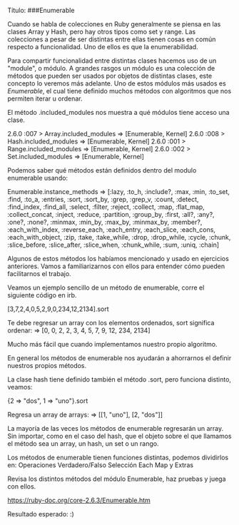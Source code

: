 Título:
###Enumerable

<!-- Well grounded rubyist
pag 286 
section 10

10.2 Enumerable Boolean queries
10.3 Enumerable searching and selecting
10.4 Element-wise enumerable operations
10.5 Relatives of each
10.6 The map method
 -->

Cuando se habla de colecciones en Ruby generalmente se piensa en las clases Array y Hash, pero hay otros tipos como set y range. Las colecciones a pesar de ser distintas entre ellas tienen cosas en común respecto a funcionalidad. Uno de ellos es que la enumerabilidad.

Para compartir funcionalidad entre distintas clases hacemos uso de un "module", o módulo. A grandes rasgos un módulo es una colección de métodos que pueden ser usados por objetos de distintas clases, este concepto lo veremos más adelante. Uno de estos módulos más usados es *Enumerable*, el cual tiene definido muchos métodos con algoritmos que nos permiten iterar u ordenar.

El método .included_modules nos muestra a qué módulos tiene acceso una clase. 

2.6.0 :007 > Array.included_modules
 => [Enumerable, Kernel]
2.6.0 :008 > Hash.included_modules
 => [Enumerable, Kernel]
2.6.0 :001 > Range.included_modules
 => [Enumerable, Kernel]
2.6.0 :002 > Set.included_modules
 => [Enumerable, Kernel]

Podemos saber qué métodos están definidos dentro del modulo enumerable usando:

Enumerable.instance_methods
 => [:lazy, :to_h, :include?, :max, :min, :to_set, :find, :to_a, :entries, :sort, :sort_by, :grep, :grep_v, :count, :detect, :find_index, :find_all, :select, :filter, :reject, :collect, :map, :flat_map, :collect_concat, :inject, :reduce, :partition, :group_by, :first, :all?, :any?, :one?, :none?, :minmax, :min_by, :max_by, :minmax_by, :member?, :each_with_index, :reverse_each, :each_entry, :each_slice, :each_cons, :each_with_object, :zip, :take, :take_while, :drop, :drop_while, :cycle, :chunk, :slice_before, :slice_after, :slice_when, :chunk_while, :sum, :uniq, :chain]

Algunos de estos métodos los habíamos mencionado y usado en ejercicios anteriores. Vamos a familiarizarnos con ellos para entender cómo pueden facilitarnos el trabajo.


Veamos un ejemplo sencillo de un método de enumerable, corre el siguiente código en irb.

[3,7,2,4,0,5,2,9,0,234,12,2134].sort

Te debe regresar un array con los elementos ordenados, sort significa ordenar:
 => [0, 0, 2, 2, 3, 4, 5, 7, 9, 12, 234, 2134]

Mucho más fácil que cuando implementamos nuestro propio algoritmo.

En general los métodos de enumerable nos ayudarán a ahorrarnos el definir nuestros propios métodos.

La clase hash tiene definido también el método .sort, pero funciona distinto, veamos:

{2 => "dos", 1 => "uno"}.sort

Regresa un array de arrays:
 => [[1, "uno"], [2, "dos"]]

La mayoría de las veces los métodos de enumerable regresarán un array. Sin importar, como en el caso del hash, que el objeto sobre el que llamamos el método sea un array, un hash, un set o un rango.

Los métodos de enumerable tienen funciones distintas, podemos dividirlos en:
Operaciones Verdadero/Falso
Selección
Each
Map y Extras

Revisa los distintos métodos del módulo Enumerable, haz pruebas y juega con ellos.

https://ruby-doc.org/core-2.6.3/Enumerable.htm


Resultado esperado:
:)